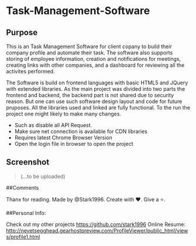 # Task-Management-Software

## Purpose
This is an Task Management Software for client copany to build their company profile and automate their task. 
The software also supports storing of employee information, creation and notifications for meetings, creating 
links with other companies, and a dashboard for reviewing all the activites performed.

The Software is build on frontend languages with basic HTML5 and JQuery with extended libraries. As the main 
project was divided into two parts the frontend and backend, the backend part is not shared due to security 
reason. But one can use such software design layout and code for future pruposes. All the libraries used and 
linked are fully functional. To the run the project one might likely to make many changes.

- Such as disable all API Request.
- Make sure net connection is available for CDN libraries
- Requires latest Chrome Browser Version
- Open the login file in browser to open the project

## Screenshot
	
>(...to be uploaded)

##Comments

Thanx for reading. 
Made by @Stark1996. Create with :heart:. Give a :star:.


##Personal Info:

Check out my other projects https://github.com/stark1996
Online Resume: http://nevetsegghead.gearhostpreview.com/ProfileViewer/public_html/views/profile1.html
	
	
	
	
	
	
